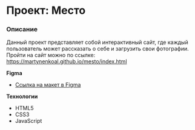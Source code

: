 # Проект: Место

### Описание
Данный проект представляет собой интерактивный сайт, где каждый пользователь может рассказать о себе и загрузить свои фотографии. Пройти на сайт можно по ссылке: https://martynenkoal.github.io/mesto/index.html

**Figma**

* [Ссылка на макет в Figma](https://www.figma.com/file/2cn9N9jSkmxD84oJik7xL7/JavaScript.-Sprint-4?node-id=0%3A1)

**Технологии**
* HTML5
* CSS3
* JavaScript


